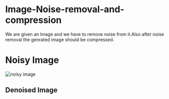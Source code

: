 # Image-Noise-removal-and-compression

We are given an Image and we have to remove noise from it.Also after noise removal the genrated image should be compressed.


# Noisy Image

![noisy image](https://github.com/theannoying/Image-Noise-removal-and-compression/blob/master/Noisy%20Image.PNG)

## Denoised Image
![]()
